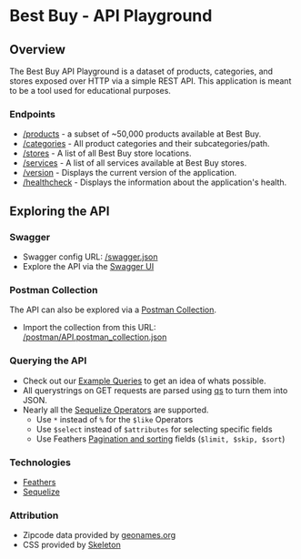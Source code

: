 # Best Buy - API Playground

## Overview

The Best Buy API Playground is a dataset of products, categories, and stores exposed over HTTP via a simple REST API. This application is meant to be a tool used for educational purposes.

### Endpoints

* [/products](/products) - a subset of ~50,000 products available at Best Buy.
* [/categories](/categories) - All product categories and their subcategories/path.
* [/stores](/stores) - A list of all Best Buy store locations.
* [/services](/services) - A list of all services available at Best Buy stores.
* [/version](/version) - Displays the current version of the application.
* [/healthcheck](/healthcheck) - Displays the information about the application's health.

## Exploring the API

### Swagger
* Swagger config URL: [/swagger.json](/swagger.json)
* Explore the API via the [Swagger UI](/docs)

### Postman Collection
The API can also be explored via a [Postman Collection](https://www.getpostman.com/docs/collections).
* Import the collection from this URL: [/postman/API.postman_collection.json](/postman/API.postman_collection.json)

### Querying the API
* Check out our [Example Queries](queries) to get an idea of whats possible.
* All querystrings on GET requests are parsed using [qs](http://npmjs.com/packages/qs) to turn them into JSON.
* Nearly all the [Sequelize Operators](http://docs.sequelizejs.com/en/latest/docs/querying/#operators) are supported.
  * Use `*` instead of `%` for the `$like` Operators
  * Use `$select` instead of `$attributes` for selecting specific fields
  * Use Feathers [Pagination and sorting](https://docs.feathersjs.com/databases/pagination.html) fields (`$limit, $skip, $sort`)

### Technologies

* [Feathers](http://feathersjs.com/)
* [Sequelize](http://docs.sequelizejs.com/en/v3/)

### Attribution
* Zipcode data provided by [geonames.org](http://www.geonames.org/)
* CSS provided by [Skeleton](http://getskeleton.com/)